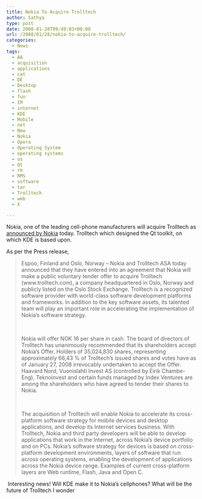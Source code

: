 ```yaml
---
title: Nokia To Acquire Trolltech
author: Sathya
type: post
date: 2008-01-28T09:49:03+00:00
url: /2008/01/28/nokia-to-acquire-trolltech/
categories:
  - News
tags:
  - AA
  - acquisition
  - applications
  - cat
  - DE
  - Desktop
  - flash
  - fun
  - IM
  - internet
  - KDE
  - Mobile
  - net
  - New
  - Nokia
  - Opera
  - Operating System
  - operating systems
  - os
  - Qt
  - rm
  - RMS
  - software
  - tar
  - Trolltech
  - web
  - X

---
```

Nokia, one of the leading cell-phone manufacturers will acquire Trolltech as [announced by Nokia][1] today. Trolltech which designed the Qt toolkit, on which KDE is based upon.

As per the Press release,

> <p class="hugin">
>   Espoo, Finland and Oslo, Norway &#8211; Nokia and Trolltech ASA today announced that they have entered into an agreement that Nokia will make a public voluntary tender offer to acquire Trolltech (www.trolltech.com), a company headquartered in Oslo, Norway and publicly listed on the Oslo Stock Exchange. Trolltech is a recognized software provider with world-class software development platforms and frameworks. In addition to the key software assets, its talented team will play an important role in accelerating the implementation of Nokia&#8217;s software strategy.
> </p>
> 
> <p class="hugin">
>   &nbsp;
> </p>
> 
> <p class="hugin">
>   Nokia will offer NOK 16 per share in cash. The board of directors of Trolltech has unanimously recommended that its shareholders accept Nokia&#8217;s Offer. Holders of 35,024,830 shares, representing approximately 66,43 % of Trolltech&#8217;s issued shares and votes have as of January 27, 2008 irrevocably undertaken to accept the Offer. Haavard Nord, Vuonislahti Invest AS (controlled by Eirik Chambe-Eng), Teknoinvest and certain funds managed by Index Ventures are among the shareholders who have agreed to tender their shares to Nokia.
> </p>
> 
> <p class="hugin">
>   &nbsp;
> </p>
> 
> <p class="hugin">
>   The acquisition of Trolltech will enable Nokia to accelerate its cross-platform software strategy for mobile devices and desktop applications, and develop its Internet services business. With Trolltech, Nokia and third party developers will be able to develop applications that work in the Internet, across Nokia&#8217;s device portfolio and on PCs. Nokia&#8217;s software strategy for devices is based on cross-platform development environments, layers of software that run across operating systems, enabling the development of applications across the Nokia device range. Examples of current cross-platform layers are Web runtime, Flash, Java and Open C.
> </p>

<p class="hugin">
   Interesting news! Will KDE make it to Nokia&#8217;s cellphones? What will be the future of Trolltech I wonder
</p>

 [1]: http://www.nokia.com/A4136001?newsid=1185531